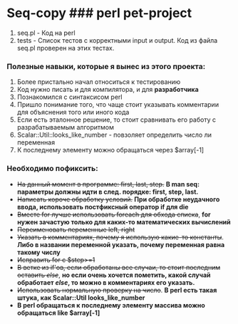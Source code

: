 # Seq-copy ### perl pet-project
1) seq.pl - Код на perl
2) tests - Список тестов с корректными input и output. Код из файла seq.pl проверен на этих тестах.

### Полезные навыки, которые я вынес из этого проекта:
1) Более пристально начал относиться к тестированию
2) Код нужно писать и для компилятора, и для **разработчика**
3) Познакомился с синтаксисом perl
4) Пришло понимание того, что чаще стоит указывать комментарии для объяснения того или иного кода
5) Если есть эталонное решение, то стоит сравнивать его работу с разрабатываемым алгоритмом
6) Scalar::Util::looks_like_number - повзоляет определить число ли переменная
7) К последнему элементу можно обращаться через $array[-1]

### Необходимо пофиксить:
* ~~На данный момент в программе: first, last, step.~~ **В man seq: параметры должны идти в след. порядке: first, step, last.**
* ~~Написать короче обработку условий.~~ **При обработке неудачного ввода, использовать постфиксный оператор if для die**
* ~~Вместе for лучше использовать foreach для обхода списка~~, **for нужен зачастую только для каких-то математических вычислений**
* ~~Переименовать переменные left, right~~
* ~~Указать в комментариях, почему я использую какие-то константы~~. **Либо в названии переменной указать, почему переменная равна такому числу**
* ~~Исправить for с $step>=1~~
* ~~В ветке из if'ов, если обработаны все случаи, то стоит последним оставить *else*~~, **но если очень хочется пометить, какой случай обработает *else*, то можно в комментариях его указать.**
* ~~Использовать нормальную проверку на число~~. **В perl есть такая штука, как Scalar::Util looks_like_number**
* **В perl обращаться к последнему элементу массива можно обращаться like $array[-1]**
